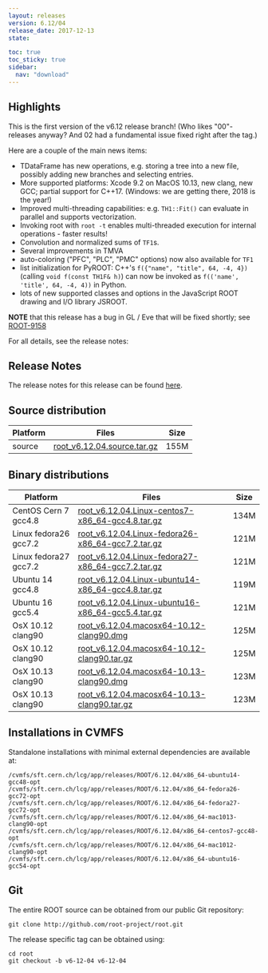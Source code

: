 ```yaml
---
layout: releases
version: 6.12/04
release_date: 2017-12-13
state:

toc: true
toc_sticky: true
sidebar:
  nav: "download"
---
```



## Highlights

This is the first version of the v6.12 release branch! (Who likes "00"-releases anyway? And 02 had a fundamental issue fixed right after the tag.)

Here are a couple of the main news items:

* TDataFrame has new operations, e.g. storing a tree into a new file, possibly adding new branches and selecting entries.
* More supported platforms: Xcode 9.2 on MacOS 10.13, new clang, new GCC; partial support for C++17. (Windows: we are getting there, 2018 is the year!)
* Improved multi-threading capabilities: e.g. `TH1::Fit()` can evaluate in parallel and supports vectorization.
* Invoking root with `root -t` enables multi-threaded execution for internal operations - faster results!
* Convolution and normalized sums of `TF1`s.
* Several improvements in TMVA
* auto-coloring ("PFC", "PLC", "PMC" options) now also available for `TF1`
* list initialization for PyROOT: C++'s `f({"name", "title", 64, -4, 4})` (calling `void f(const TH1F& h)`) can now be invoked as `f(('name', 'title', 64, -4, 4))` in Python.
* lots of new supported classes and options in the JavaScript ROOT drawing and I/O library JSROOT.

**NOTE** that this release has a bug in GL / Eve that will be fixed shortly; see [ROOT-9158](https://sft.its.cern.ch/jira/browse/ROOT-9158)

For all details, see the release notes:

## Release Notes

The release notes for this release can be found [here](https://root.cern.ch/doc/v612/release-notes.html#release-6.1204).

## Source distribution

| Platform       | Files | Size |
|-----------|-------|-----|
| source | [root_v6.12.04.source.tar.gz](https://root.cern.ch/download/root_v6.12.04.source.tar.gz) | 155M |


## Binary distributions

| Platform       | Files | Size |
|-----------|-------|-----|
| CentOS Cern 7 gcc4.8 | [root_v6.12.04.Linux-centos7-x86_64-gcc4.8.tar.gz](https://root.cern.ch/download/root_v6.12.04.Linux-centos7-x86_64-gcc4.8.tar.gz) | 134M |
| Linux fedora26 gcc7.2 | [root_v6.12.04.Linux-fedora26-x86_64-gcc7.2.tar.gz](https://root.cern.ch/download/root_v6.12.04.Linux-fedora26-x86_64-gcc7.2.tar.gz) | 121M |
| Linux fedora27 gcc7.2 | [root_v6.12.04.Linux-fedora27-x86_64-gcc7.2.tar.gz](https://root.cern.ch/download/root_v6.12.04.Linux-fedora27-x86_64-gcc7.2.tar.gz) | 121M |
| Ubuntu 14 gcc4.8 | [root_v6.12.04.Linux-ubuntu14-x86_64-gcc4.8.tar.gz](https://root.cern.ch/download/root_v6.12.04.Linux-ubuntu14-x86_64-gcc4.8.tar.gz) | 119M |
| Ubuntu 16 gcc5.4 | [root_v6.12.04.Linux-ubuntu16-x86_64-gcc5.4.tar.gz](https://root.cern.ch/download/root_v6.12.04.Linux-ubuntu16-x86_64-gcc5.4.tar.gz) | 121M |
| OsX 10.12 clang90 | [root_v6.12.04.macosx64-10.12-clang90.dmg](https://root.cern.ch/download/root_v6.12.04.macosx64-10.12-clang90.dmg) | 125M |
| OsX 10.12 clang90 | [root_v6.12.04.macosx64-10.12-clang90.tar.gz](https://root.cern.ch/download/root_v6.12.04.macosx64-10.12-clang90.tar.gz) | 125M |
| OsX 10.13 clang90 | [root_v6.12.04.macosx64-10.13-clang90.dmg](https://root.cern.ch/download/root_v6.12.04.macosx64-10.13-clang90.dmg) | 123M |
| OsX 10.13 clang90 | [root_v6.12.04.macosx64-10.13-clang90.tar.gz](https://root.cern.ch/download/root_v6.12.04.macosx64-10.13-clang90.tar.gz) | 123M |



## Installations in CVMFS

Standalone installations with minimal external dependencies are available at:
~~~
/cvmfs/sft.cern.ch/lcg/app/releases/ROOT/6.12.04/x86_64-ubuntu14-gcc48-opt
/cvmfs/sft.cern.ch/lcg/app/releases/ROOT/6.12.04/x86_64-fedora26-gcc72-opt
/cvmfs/sft.cern.ch/lcg/app/releases/ROOT/6.12.04/x86_64-fedora27-gcc72-opt
/cvmfs/sft.cern.ch/lcg/app/releases/ROOT/6.12.04/x86_64-mac1013-clang90-opt
/cvmfs/sft.cern.ch/lcg/app/releases/ROOT/6.12.04/x86_64-centos7-gcc48-opt
/cvmfs/sft.cern.ch/lcg/app/releases/ROOT/6.12.04/x86_64-mac1012-clang90-opt
/cvmfs/sft.cern.ch/lcg/app/releases/ROOT/6.12.04/x86_64-ubuntu16-gcc54-opt
~~~


## Git

The entire ROOT source can be obtained from our public Git repository:

~~~
git clone http://github.com/root-project/root.git
~~~
The release specific tag can be obtained using:
~~~
cd root
git checkout -b v6-12-04 v6-12-04
~~~

